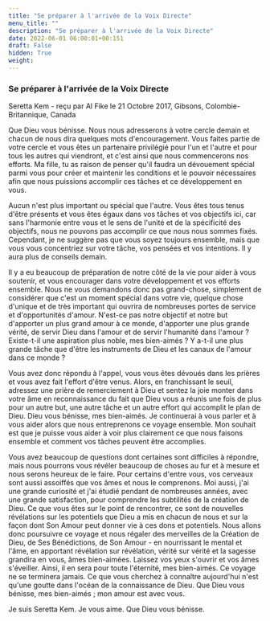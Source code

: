 ```yaml
---
title: "Se préparer à l'arrivée de la Voix Directe"
menu_title: ""
description: "Se préparer à l'arrivée de la Voix Directe"
date: 2022-06-01 06:00:01+00:151
draft: False
hidden: True
weight:
---
```

### Se préparer à l'arrivée de la Voix Directe

Seretta Kem - reçu par Al Fike le 21 Octobre 2017, Gibsons, Colombie-Britannique, Canada

Que Dieu vous bénisse. Nous nous adresserons à votre cercle demain et chacun de nous dira quelques mots d'encouragement. Vous faites partie de votre cercle et vous êtes un partenaire privilégié pour l'un et l'autre et pour tous les autres qui viendront, et c'est ainsi que nous commencerons nos efforts. Ma fille, tu as raison de penser qu'il faudra un dévouement spécial parmi vous pour créer et maintenir les conditions et le pouvoir nécessaires afin que nous puissions accomplir ces tâches et ce développement en vous.

Aucun n'est plus important ou spécial que l'autre. Vous êtes tous tenus d'être présents et vous êtes égaux dans vos tâches et vos objectifs ici, car sans l'harmonie entre vous et le sens de l'unité et de la spécificité des objectifs, nous ne pouvons pas accomplir ce que nous nous sommes fixés. Cependant, je ne suggère pas que vous soyez toujours ensemble, mais que vous vous concentriez sur votre tâche, vos pensées et vos intentions. Il y aura plus de conseils demain.

Il y a eu beaucoup de préparation de notre côté de la vie pour aider à vous soutenir, et vous encourager dans votre développement et vos efforts ensemble. Nous ne vous demandons donc pas grand-chose, simplement de considérer que c'est un moment spécial dans votre vie, quelque chose d'unique et de très important qui ouvrira de nombreuses portes de service et d'opportunités d'amour. N'est-ce pas notre objectif et notre but d'apporter un plus grand amour à ce monde, d'apporter une plus grande vérité, de servir Dieu dans l'amour et de servir l'humanité dans l'amour ? Existe-t-il une aspiration plus noble, mes bien-aimés ? Y a-t-il une plus grande tâche que d'être les instruments de Dieu et les canaux de l'amour dans ce monde ?

Vous avez donc répondu à l'appel, vous vous êtes dévoués dans les prières et vous avez fait l'effort d'être venus. Alors, en franchissant le seuil, adressez une prière de remerciement à Dieu et sentez la joie monter dans votre âme en reconnaissance du fait que Dieu vous a réunis une fois de plus pour un autre but, une autre tâche et un autre effort qui accomplit le plan de Dieu. Dieu vous bénisse, mes bien-aimés. Je continuerai à vous parler et à vous aider alors que nous entreprenons ce voyage ensemble. Mon souhait est que je puisse vous aider à voir plus clairement ce que nous faisons ensemble et comment vos tâches peuvent être accomplies.

Vous avez beaucoup de questions dont certaines sont difficiles à répondre, mais nous pourrons vous révéler beaucoup de choses au fur et à mesure et nous serons heureux de le faire. Pour certains d'entre vous, vos cerveaux sont aussi assoiffés que vos âmes et nous le comprenons. Moi aussi, j'ai une grande curiosité et j'ai étudié pendant de nombreuses années, avec une grande satisfaction, pour comprendre les subtilités de la création de Dieu. Ce que vous êtes sur le point de rencontrer, ce sont de nouvelles révélations sur les potentiels que Dieu a mis en chacun de nous et sur la façon dont Son Amour peut donner vie à ces dons et potentiels. Nous allons donc poursuivre ce voyage et nous régaler des merveilles de la Création de Dieu, de Ses Bénédictions, de Son Amour - en nourrissant le mental et l'âme, en apportant révélation sur révélation, vérité sur vérité et la sagesse grandira en vous, âmes bien-aimées. Laissez vos yeux s'ouvrir et vos âmes s'éveiller. Ainsi, il en sera pour toute l'éternité, mes bien-aimés. Ce voyage ne se terminera jamais. Ce que vous cherchez à connaître aujourd'hui n'est qu'une goutte dans l'océan de la connaissance de Dieu. Que Dieu vous bénisse, mes bien-aimés ; mon amour est avec vous.

Je suis Seretta Kem. Je vous aime. Que Dieu vous bénisse.
